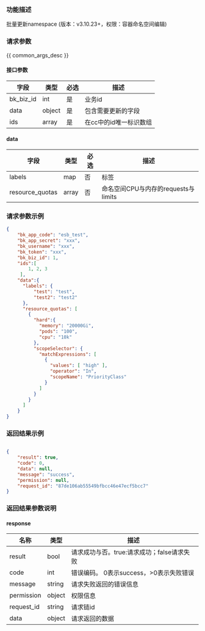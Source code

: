 ### 功能描述

批量更新namespace (版本：v3.10.23+，权限：容器命名空间编辑)

### 请求参数

{{ common_args_desc }}

#### 接口参数

| 字段                       |  类型      | 必选   |  描述                                      |
|----------------------------|------------|--------|--------------------------------------------|
| bk_biz_id | int| 是 |业务id|
| data |  object | 是 | 包含需要更新的字段|
| ids | array| 是 |在cc中的id唯一标识数组|

#### data

| 字段                       |  类型      | 必选   |  描述                                      |
|----------------------------|------------|--------|--------------------------------------------|
| labels| map | 否 |标签|
| resource_quotas| array | 否 |命名空间CPU与内存的requests与limits|

### 请求参数示例

```json
{ 
    "bk_app_code": "esb_test",
    "bk_app_secret": "xxx",
    "bk_username": "xxx",
    "bk_token": "xxx",
    "bk_biz_id": 1,
    "ids":[
        1, 2, 3
     ],       
    "data":{ 
      "labels": {
          "test": "test",
          "test2": "test2"
      },
      "resource_quotas": [  
        {
          "hard":{ 
            "memory": "20000Gi", 
            "pods": "100",
            "cpu": "10k" 
          },
          "scopeSelector": {
            "matchExpressions": [
              {
                "values": [ "high" ],
                "operator": "In",
                "scopeName": "PriorityClass"
              }
            ]
          }
        }
      ]
    }
}
```

### 返回结果示例

```json

{
    "result": true,
    "code": 0,
    "data": null,
    "message": "success",
    "permission": null,
    "request_id": "87de106ab55549bfbcc46e47ecf5bcc7"
}
```

### 返回结果参数说明
#### response

| 名称    | 类型   | 描述                                    |
| ------- | ------ | ------------------------------------- |
| result  | bool   | 请求成功与否。true:请求成功；false请求失败 |
| code    | int    | 错误编码。 0表示success，>0表示失败错误    |
| message | string | 请求失败返回的错误信息                    |
| permission    | object | 权限信息    |
| request_id    | string | 请求链id    |
| data    | object | 请求返回的数据                           |
